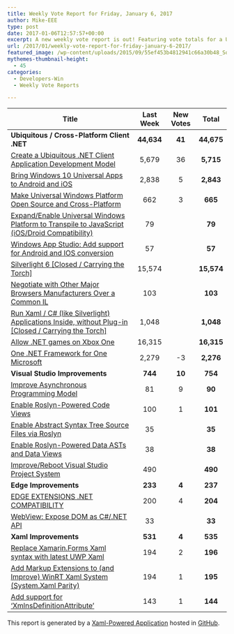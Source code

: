 ```yaml
---
title: Weekly Vote Report for Friday, January 6, 2017
author: Mike-EEE
type: post
date: 2017-01-06T12:57:57+00:00
excerpt: A new weekly vote report is out! Featuring vote totals for a Ubiquitous / Cross-Platform Client .NET (+41 New/44,675 Total), Visual Studio Improvements (+10 New/754 Total), Edge Improvements (+4 New/237 Total), and Xaml Improvements (+4 New/535 Total).
url: /2017/01/weekly-vote-report-for-friday-january-6-2017/
featured_image: /wp-content/uploads/2015/09/55ef453b4812941c66a30b48_Social-Profile-Thick-2561.png
mythemes-thumbnail-height:
  - 45
categories:
  - Developers-Win
  - Weekly Vote Reports

---
```

| Title                                                                                                    | Last Week  |      <span class="new">New Votes</span>      |   Total    |
| -------------------------------------------------------------------------------------------------------- |:----------:|:--------------------------------------------:|:----------:|
| **Ubiquitous / Cross-Platform Client .NET**                                                              | **44,634** | <span class="new"><strong>41</strong></span> | **44,675** |
| [Create a Ubiquitous .NET Client Application Development Model][1]                                       |   5,679    |         <span class="new">36</span>          | **5,715**  |
| [Bring Windows 10 Universal Apps to Android and iOS][2]                                                  |   2,838    |          <span class="new">5</span>          | **2,843**  |
| [Make Universal Windows Platform Open Source and Cross-Platform][3]                                      |    662     |          <span class="new">3</span>          |  **665**   |
| [Expand/Enable Universal Windows Platform to Transpile to JavaScript (iOS/Droid Compatibility)][4]       |     79     |          <span class="new"></span>           |   **79**   |
| [Windows App Studio: Add support for Android and IOS conversion][5]                                      |     57     |          <span class="new"></span>           |   **57**   |
| [Silverlight 6 [Closed / Carrying the Torch]][6]                                                         |   15,574   |          <span class="new"></span>           | **15,574** |
| [Negotiate with Other Major Browsers Manufacturers Over a Common IL][7]                                  |    103     |          <span class="new"></span>           |  **103**   |
| [Run Xaml / C# (like Silverlight) Applications Inside, without Plug-in [Closed / Carrying the Torch]][8] |   1,048    |          <span class="new"></span>           | **1,048**  |
| [Allow .NET games on Xbox One][9]                                                                        |   16,315   |          <span class="new"></span>           | **16,315** |
| [One .NET Framework for One Microsoft][10]                                                               |   2,279    |         <span class="new">-3</span>          | **2,276**  |
| **Visual Studio Improvements**                                                                           |  **744**   | <span class="new"><strong>10</strong></span> |  **754**   |
| [Improve Asynchronous Programming Model][11]                                                             |     81     |          <span class="new">9</span>          |   **90**   |
| [Enable Roslyn-Powered Code Views][12]                                                                   |    100     |          <span class="new">1</span>          |  **101**   |
| [Enable Abstract Syntax Tree Source Files via Roslyn][13]                                                |     35     |          <span class="new"></span>           |   **35**   |
| [Enable Roslyn-Powered Data ASTs and Data Views][14]                                                     |     38     |          <span class="new"></span>           |   **38**   |
| [Improve/Reboot Visual Studio Project System][15]                                                        |    490     |          <span class="new"></span>           |  **490**   |
| **Edge Improvements**                                                                                    |  **233**   | <span class="new"><strong>4</strong></span>  |  **237**   |
| [EDGE EXTENSIONS .NET COMPATIBILITY][16]                                                                 |    200     |          <span class="new">4</span>          |  **204**   |
| [WebView: Expose DOM as C#/.NET API][17]                                                                 |     33     |          <span class="new"></span>           |   **33**   |
| **Xaml Improvements**                                                                                    |  **531**   | <span class="new"><strong>4</strong></span>  |  **535**   |
| [Replace Xamarin.Forms Xaml syntax with latest UWP Xaml][18]                                             |    194     |          <span class="new">2</span>          |  **196**   |
| [Add Markup Extensions to (and Improve) WinRT Xaml System (System.Xaml Parity)][19]                      |    194     |          <span class="new">1</span>          |  **195**   |
| [Add support for &#8216;XmlnsDefinitionAttribute&#8217;][20]                                             |    143     |          <span class="new">1</span>          |  **144**   |

This report is generated by a [Xaml-Powered Application][21] hosted in [GitHub][22].

 [1]: http://visualstudio.uservoice.com/forums/121579-visual-studio/suggestions/10027638-create-a-ubiquitous-net-client-application-develo
 [2]: https://visualstudio.uservoice.com/forums/121579-visual-studio-2015/suggestions/8912350-bring-windows-10-universal-apps-to-android-and-ios
 [3]: https://wpdev.uservoice.com/forums/110705-dev-platform/suggestions/7989744-make-universal-windows-platform-open-source-and-cr
 [4]: https://wpdev.uservoice.com/forums/110705-dev-platform/suggestions/7897380-expand-enable-universal-windows-platform-to-transp
 [5]: https://wpdev.uservoice.com/forums/216486-windows-app-studio/suggestions/9550647-add-support-for-andriod-and-ios-conversion
 [6]: http://visualstudio.uservoice.com/forums/121579-visual-studio/suggestions/3556619-silverlight-6
 [7]: https://wpdev.uservoice.com/forums/257854-microsoft-edge-developer/suggestions/11392869-negociate-with-other-major-browsers-maufacturers-o
 [8]: https://wpdev.uservoice.com/forums/257854-microsoft-edge-developer/suggestions/8022150-run-xaml-c-like-silverlight-applications-ins
 [9]: https://visualstudio.uservoice.com/forums/121579-visual-studio-2015/suggestions/4233646-allow-net-games-on-xbox-one
 [10]: http://visualstudio.uservoice.com/forums/121579-visual-studio-2015/suggestions/4249140-one-net-framework-for-one-microsoft
 [11]: http://visualstudio.uservoice.com/forums/121579-visual-studio/suggestions/9126493-improve-asynchronous-programming-model
 [12]: http://visualstudio.uservoice.com/forums/121579-visual-studio/suggestions/10020390-enable-roslyn-powered-code-views
 [13]: http://visualstudio.uservoice.com/forums/121579-visual-studio-2015/suggestions/7066885-enable-abstract-syntax-tree-source-files-via-rosly
 [14]: http://visualstudio.uservoice.com/forums/121579-visual-studio/suggestions/10020525-enable-roslyn-powered-data-asts-and-data-views
 [15]: http://visualstudio.uservoice.com/forums/121579-visual-studio/suggestions/9347001-improve-reboot-visual-studio-project-system
 [16]: https://wpdev.uservoice.com/forums/257854-microsoft-edge-developer/suggestions/9467958-edge-extensions-net-compatibility
 [17]: https://wpdev.uservoice.com/forums/110705-dev-platform/suggestions/9126583-webview-expose-dom-as-c-net-api
 [18]: https://wpdev.uservoice.com/forums/110705-universal-windows-platform/suggestions/13279557-replace-xamarin-forms-xaml-syntax-with-latest-uwp
 [19]: https://wpdev.uservoice.com/forums/110705-dev-platform/suggestions/7232264-add-markup-extensions-to-and-improve-winrt-xaml
 [20]: https://wpdev.uservoice.com/forums/110705-universal-windows-platform/suggestions/9523650-add-support-for-xmlnsdefinitionattribute
 [21]: https://imgflip.com/i/h6ho2
 [22]: https://github.com/DevelopersWin/VoteReporter
